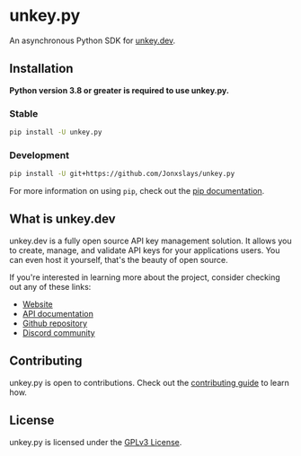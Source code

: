 # unkey.py

An asynchronous Python SDK for [unkey.dev](https://unkey.dev/).

## Installation

**Python version 3.8 or greater is required to use unkey.py.**

### Stable

```sh
pip install -U unkey.py
```

### Development

```sh
pip install -U git+https://github.com/Jonxslays/unkey.py
```

For more information on using `pip`, check out the [pip documentation](https://pip.pypa.io/en/stable/).

## What is unkey.dev

unkey.dev is a fully open source API key management solution. It allows you to create,
manage, and validate API keys for your applications users. You can even host it yourself,
that's the beauty of open source.

If you're interested in learning more about the project, consider checking out any of these links:

- [Website](https://unkey.dev/)
- [API documentation](https://docs.unkey.dev/)
- [Github repository](https://github.com/chronark/unkey)
- [Discord community](https://discord.gg/TmMczTKArw)

## Contributing

unkey.py is open to contributions. Check out the
[contributing guide](https://github.com/Jonxslays/unkey.py/blob/master/CONTRIBUTING.md) to learn how.

## License

unkey.py is licensed under the [GPLv3 License](https://github.com/Jonxslays/unkey.py/blob/master/LICENSE).

